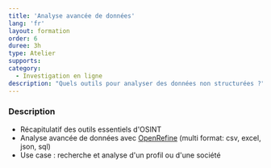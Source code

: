 ```yaml
---
title: 'Analyse avancée de données'
lang: 'fr'
layout: formation
order: 6
duree: 3h
type: Atelier
supports: 
category: 
  - Investigation en ligne
description: "Quels outils pour analyser des données non structurées ?"
---
```


### Description

-   Récapitulatif des outils essentiels d'OSINT
-   Analyse avancée de données avec [OpenRefine](http://openrefine.org/)
    (multi format: csv, excel, json, sql)
-   Use case : recherche et analyse d'un profil ou d'une société
